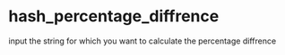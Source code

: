 # hash_percentage_diffrence

input the string for which you want to calculate the percentage diffrence 

